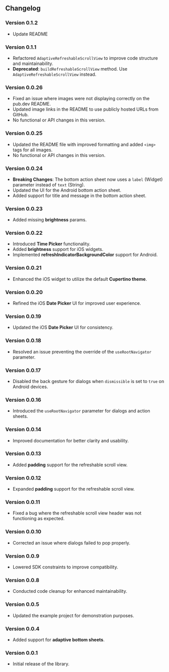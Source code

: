 
## **Changelog**

### **Version 0.1.2**
- Update README

### **Version 0.1.1**
- Refactored `AdaptiveRefreshableScrollView` to improve code structure and maintainability.
- **Deprecated**: `buildRefreshableScrollView` method. Use `AdaptiveRefreshableScrollView` instead.

### **Version 0.0.26**
- Fixed an issue where images were not displaying correctly on the pub.dev README.
- Updated image links in the README to use publicly hosted URLs from GitHub.
- No functional or API changes in this version.

### **Version 0.0.25**
- Updated the README file with improved formatting and added `<img>` tags for all images.
- No functional or API changes in this version.

### **Version 0.0.24**
- **Breaking Changes**: The bottom action sheet now uses a `label` (Widget) parameter instead of `text` (String).
- Updated the UI for the Android bottom action sheet.
- Added support for title and message in the bottom action sheet.

### **Version 0.0.23**
- Added missing **brightness** params.

### **Version 0.0.22**
- Introduced **Time Picker** functionality.
- Added **brightness** support for iOS widgets.
- Implemented **refreshIndicatorBackgroundColor** support for Android.

### **Version 0.0.21**
- Enhanced the iOS widget to utilize the default **Cupertino theme**.

### **Version 0.0.20**
- Refined the iOS **Date Picker** UI for improved user experience.

### **Version 0.0.19**
- Updated the iOS **Date Picker** UI for consistency.

### **Version 0.0.18**
- Resolved an issue preventing the override of the `useRootNavigator` parameter.

### **Version 0.0.17**
- Disabled the back gesture for dialogs when `dismissible` is set to `true` on Android devices.

### **Version 0.0.16**
- Introduced the `useRootNavigator` parameter for dialogs and action sheets.

### **Version 0.0.14**
- Improved documentation for better clarity and usability.

### **Version 0.0.13**
- Added **padding** support for the refreshable scroll view.

### **Version 0.0.12**
- Expanded **padding** support for the refreshable scroll view.

### **Version 0.0.11**
- Fixed a bug where the refreshable scroll view header was not functioning as expected.

### **Version 0.0.10**
- Corrected an issue where dialogs failed to pop properly.

### **Version 0.0.9**
- Lowered SDK constraints to improve compatibility.

### **Version 0.0.8**
- Conducted code cleanup for enhanced maintainability.

### **Version 0.0.5**
- Updated the example project for demonstration purposes.

### **Version 0.0.4**
- Added support for **adaptive bottom sheets**.

### **Version 0.0.1**
- Initial release of the library.
